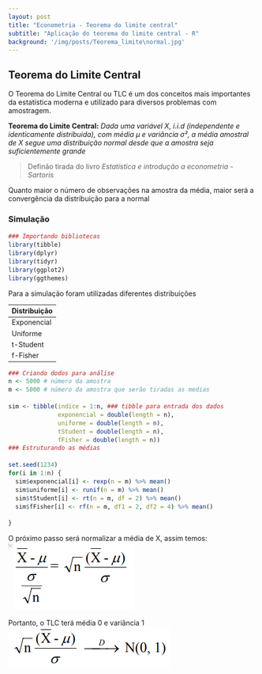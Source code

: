 ```yaml
---
layout: post
title: "Econometria - Teorema do limite central"
subtitle: "Aplicação do teorema do limite central - R"
background: '/img/posts/Teorema_limite\normal.jpg'
---
```

## Teorema do Limite Central

O Teorema do Limite Central ou TLC é um dos conceitos mais importantes da estatística moderna e utilizado para diversos problemas com amostragem.

**Teorema do Limite Central:** _Dada uma variável X, i.i.d (independente e identicamente distribuida), com média µ e variância σ², a média amostral de X segue uma distribuição *normal* desde que a amostra seja suficientemente grande_
> Definão tirada do livro _Estatística e introdução a econometria - Sartoris_

Quanto maior o número de observações na amostra da média, maior será a convergência da distribuição para a normal 

### Simulação

```r
### Importando bibliotecas
library(tibble)
library(dplyr)
library(tidyr)
library(ggplot2)
library(ggthemes)
```
Para a simulação foram utilizadas diferentes distribuições

Distribuição |
-------------|
Exponencial  |
Uniforme     |
t-Student    |
f-Fisher     |

```r
### Criando dodos para análise
n <- 5000 # número da amostra
m <- 5000 # número da amostra que serão tiradas as medias

sim <- tibble(indice = 1:n, ### tibble para entrada dos dados
              exponencial = double(length = n),
              uniforme = double(length = n),
              tStudent = double(length = n),
              fFisher = double(length = n))
### Estruturando as médias

set.seed(1234)
for(i in 1:n) {
  sim$exponencial[i] <- rexp(n = m) %>% mean()
  sim$uniforme[i] <- runif(n = m) %>% mean()
  sim$tStudent[i] <- rt(n = m, df = 2) %>% mean()
  sim$fFisher[i] <- rf(n = m, df1 = 2, df2 = 4) %>% mean()

}

```

O próximo passo será normalizar a média de X, assim temos:
![Teorema](/img/posts/Teorema_limite/Captura_1.png)
<img src="/img/posts/Teorema_limite/Captura_1.png" align="left" width="10" height="20"/>

Portanto, o TLC terá média 0 e variância 1
![Teorema](/img/posts/Teorema_limite/Captura_2.png)